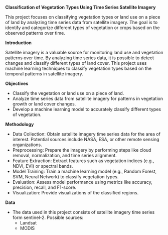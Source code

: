 **Classification of Vegetation Types Using Time Series Satellite Imagery**

This project focuses on classifying vegetation types or land use on a piece of land by analyzing time series data from satellite imagery. The goal is to identify and categorize different types of vegetation or crops based on the observed patterns over time.

**Introduction**

Satellite imagery is a valuable source for monitoring land use and vegetation patterns over time. By analyzing time series data, it is possible to detect changes and classify different types of land cover. This project uses machine learning techniques to classify vegetation types based on the temporal patterns in satellite imagery.

**Objectives**
- Classify the vegetation or land use on a piece of land.
- Analyze time series data from satellite imagery for patterns in vegetation growth or land cover changes.
- Develop a machine learning model to accurately classify different types of vegetation.

**Methodology**
- Data Collection: Obtain satellite imagery time series data for the area of interest. Potential sources include NASA, ESA, or other remote sensing organizations.
- Preprocessing: Prepare the imagery by performing steps like cloud removal, normalization, and time series alignment.
- Feature Extraction: Extract features such as vegetation indices (e.g., NDVI, EVI) or spectral bands.
- Model Training: Train a machine learning model (e.g., Random Forest, SVM, Neural Network) to classify vegetation types.
- Evaluation: Assess model performance using metrics like accuracy, precision, recall, and F1-score.
- Visualization: Provide visualizations of the classified regions.

**Data**
- The data used in this project consists of satellite imagery time series form sentinel-2. Possible sources:
    - Landsat
    - MODIS
